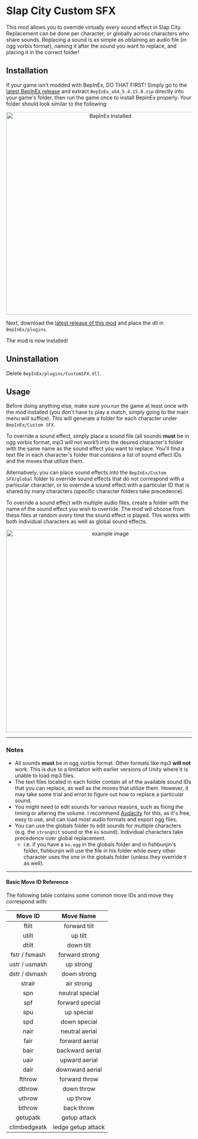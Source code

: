 # Slap City Custom SFX

This mod allows you to override virtually every sound effect in Slap City. Replacement can be done per character, or globally across characters who share sounds. Replacing a sound is as simple as obtaining an audio file (in ogg vorbis format), naming it after the sound you want to replace, and placing it in the correct folder!

## Installation

If your game isn't modded with BepInEx, DO THAT FIRST! Simply go to the [latest BepInEx release](https://github.com/BepInEx/BepInEx/releases) and extract `BepInEx_x64_5.4.15.0.zip` directly into your game's folder, then run the game once to install BepinEx properly. Your folder should look similar to the following:

<p align="center">
  <img src="https://i.imgur.com/6jndUWB.png" width="550" title="BepInEx Installed" alt="BepInEx Installed">
</p>

Next, download the [latest release of this mod](https://github.com/DeadlyKitten/SlapCity-CustomSFX/releases/latest) and place the dll in `BepInEx/plugins`.

The mod is now installed!

## Uninstallation

Delete `BepInEx/plugins/CustomSFX.dll`.

## Usage

Before doing anything else, make sure you run the game at least once with the mod installed (you don't have to play a match, simply going to the main menu will suffice). This will generate a folder for each character under `BepInEx/Custom SFX`.

To override a sound effect, simply place a sound file (all sounds **must** be in ogg vorbis format, mp3 will not work!) into the desired character's folder with the same name as the sound effect you want to replace. You'll find a text file in each character's folder that contains a list of sound effect IDs and the moves that utilize them.

Alternatively, you can place sound effects into the `BepInEx/Custom SFX/global` folder to override sound effects that do not correspond with a particular character, or to override a sound effect with a particular ID that is shared by many characters (specific character folders take precedence).

To override a sound effect with multiple audio files, create a folder with the name of the sound effect you wish to override. The mod will choose from these files at random every time the sound effect is played. This works with both individual characters as well as global sound effects.

<p align="center">
  <img src="https://i.imgur.com/iNOM0sb.png" width="550" title="BepInEx/Custom SFX/global" alt="example image">
</p>

-------------------------------------

### Notes

- All sounds **must** be in ogg vorbis format. Other formats like mp3 **will not** work. This is due to a limitation with earlier versions of Unity where it is unable to load mp3 files.
- The text files located in each folder contain all of the available sound IDs that you can replace, as well as the moves that utilize them. However, it may take some trial and error to figure out how to replace a particular sound.
- You might need to edit sounds for various reasons, such as fixing the timing or altering the volume. I recommend [Audacity](https://www.audacityteam.org/) for this, as it's free, easy to use, and can load most audio formats and export ogg files.
- You can use the globals folder to edit sounds for multiple characters (e.g. the `stronghit` sound or the `ko` sound). Individual characters take precedence over global replacement.
  - i.e. if you have a `ko.ogg` in the globals folder and in fishbunjin's folder, fishbunjin will use the file in his folder while every other character uses the one in the globals folder (unless they override it as well).
  
------------------------------

#### Basic Move ID Reference

The following table contains some common move IDs and move they correspond with:

| Move ID | Move Name |
| :-----: | :-------: |
| ftilt | forward tilt|
| utilt | up tilt |
| dtilt | down tilt |
| fstr / fsmash | forward strong |
| ustr / usmash | up strong |
| dstr / dsmash | down strong |
| strair | air strong |
| spn | neutral special |
| spf | forward special |
| spu | up special |
| spd | down special |
| nair | neutral aerial |
| fair | forward aerial |
| bair | backward aerial |
| uair | upward aerial |
| dair | downward aerial |
| fthrow | forward throw |
| dthrow | down throw |
| uthrow | up throw |
| bthrow | back throw |
| getupatk | getup attack|
| climbedgeatk | ledge getup attack |
